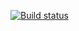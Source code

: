 [![Build status](https://ci.appveyor.com/api/projects/status/97so996w9dfet5u1/branch/main?svg=true)](https://ci.appveyor.com/project/Alinaprish/bdd/branch/main)
